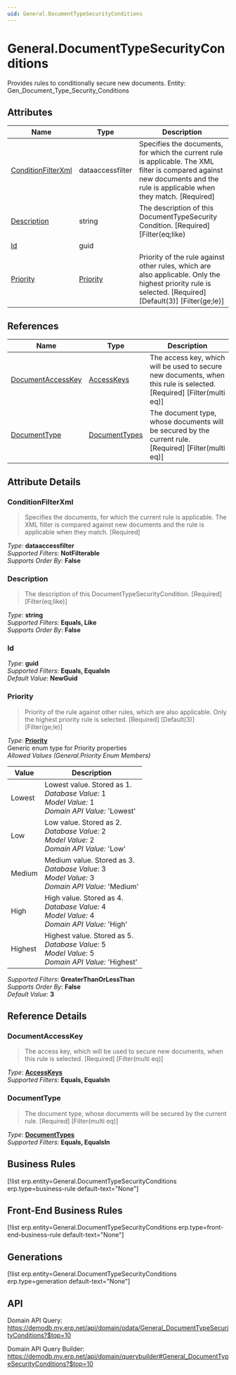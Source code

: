 ```yaml
---
uid: General.DocumentTypeSecurityConditions
---
```

# General.DocumentTypeSecurityConditions

Provides rules to conditionally secure new documents. Entity: Gen_Document_Type_Security_Conditions

## Attributes

| Name | Type | Description |
| ---- | ---- | --- |
| [ConditionFilterXml](General.DocumentTypeSecurityConditions.md#conditionfilterxml) | dataaccessfilter | Specifies the documents, for which the current rule is applicable. The XML filter is compared against new documents and the rule is applicable when they match. [Required] 
| [Description](General.DocumentTypeSecurityConditions.md#description) | string | The description of this DocumentTypeSecurity<br />Condition. [Required] [Filter(eq;like) 
| [Id](General.DocumentTypeSecurityConditions.md#id) | guid |  
| [Priority](General.DocumentTypeSecurityConditions.md#priority) | [Priority](General.DocumentTypeSecurityConditions.md#priority) | Priority of the rule against other rules, which are also applicable. Only the highest priority rule is selected. [Required] [Default(3)] [Filter(ge;le)] 

## References

| Name | Type | Description |
| ---- | ---- | --- |
| [DocumentAccessKey](General.DocumentTypeSecurityConditions.md#documentaccesskey) | [AccessKeys](Systems.Security.AccessKeys.md) | The access key, which will be used to secure new documents, when this rule is selected. [Required] [Filter(multi eq)] |
| [DocumentType](General.DocumentTypeSecurityConditions.md#documenttype) | [DocumentTypes](General.DocumentTypes.md) | The document type, whose documents will be secured by the current rule. [Required] [Filter(multi eq)] |


## Attribute Details

### ConditionFilterXml

> Specifies the documents, for which the current rule is applicable. The XML filter is compared against new documents and the rule is applicable when they match. [Required]

_Type_: **dataaccessfilter**  
_Supported Filters_: **NotFilterable**  
_Supports Order By_: **False**  

### Description

> The description of this DocumentTypeSecurityCondition. [Required] [Filter(eq;like)]

_Type_: **string**  
_Supported Filters_: **Equals, Like**  
_Supports Order By_: **False**  

### Id

_Type_: **guid**  
_Supported Filters_: **Equals, EqualsIn**  
_Default Value_: **NewGuid**  

### Priority

> Priority of the rule against other rules, which are also applicable. Only the highest priority rule is selected. [Required] [Default(3)] [Filter(ge;le)]

_Type_: **[Priority](General.DocumentTypeSecurityConditions.md#priority)**  
Generic enum type for Priority properties  
_Allowed Values (General.Priority Enum Members)_  

| Value | Description |
| ---- | --- |
| Lowest | Lowest value. Stored as 1. <br /> _Database Value:_ 1 <br /> _Model Value:_ 1 <br /> _Domain API Value:_ 'Lowest' |
| Low | Low value. Stored as 2. <br /> _Database Value:_ 2 <br /> _Model Value:_ 2 <br /> _Domain API Value:_ 'Low' |
| Medium | Medium value. Stored as 3. <br /> _Database Value:_ 3 <br /> _Model Value:_ 3 <br /> _Domain API Value:_ 'Medium' |
| High | High value. Stored as 4. <br /> _Database Value:_ 4 <br /> _Model Value:_ 4 <br /> _Domain API Value:_ 'High' |
| Highest | Highest value. Stored as 5. <br /> _Database Value:_ 5 <br /> _Model Value:_ 5 <br /> _Domain API Value:_ 'Highest' |

_Supported Filters_: **GreaterThanOrLessThan**  
_Supports Order By_: **False**  
_Default Value_: **3**  


## Reference Details

### DocumentAccessKey

> The access key, which will be used to secure new documents, when this rule is selected. [Required] [Filter(multi eq)]

_Type_: **[AccessKeys](Systems.Security.AccessKeys.md)**  
_Supported Filters_: **Equals, EqualsIn**  

### DocumentType

> The document type, whose documents will be secured by the current rule. [Required] [Filter(multi eq)]

_Type_: **[DocumentTypes](General.DocumentTypes.md)**  
_Supported Filters_: **Equals, EqualsIn**  



## Business Rules

[!list erp.entity=General.DocumentTypeSecurityConditions erp.type=business-rule default-text="None"]

## Front-End Business Rules

[!list erp.entity=General.DocumentTypeSecurityConditions erp.type=front-end-business-rule default-text="None"]

## Generations

[!list erp.entity=General.DocumentTypeSecurityConditions erp.type=generation default-text="None"]

## API

Domain API Query:
<https://demodb.my.erp.net/api/domain/odata/General_DocumentTypeSecurityConditions?$top=10>

Domain API Query Builder:
<https://demodb.my.erp.net/api/domain/querybuilder#General_DocumentTypeSecurityConditions?$top=10>

